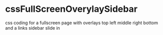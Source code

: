 # cssFullScreenOverylaySidebar
css coding for a fullscreen page with overlays top left middle right bottom and a links sidebar slide in
